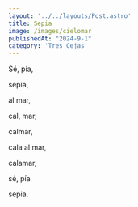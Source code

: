 ```yaml
---
layout: '../../layouts/Post.astro'
title: Sepia
image: /images/cielomar
publishedAt: "2024-9-1"
category: 'Tres Cejas'
---
```


Sé, pía,

sepia,

al mar,

cal, mar,

calmar,

cala al mar,

calamar,

sé, pía

sepia.